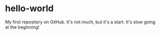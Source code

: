 hello-world
===========

My first repository on GitHub.
It's not much, but it's a start.
It's slow going at the beginning!
